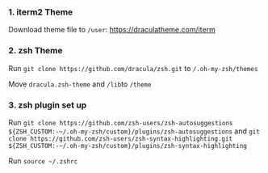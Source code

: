 ### 1. iterm2 Theme
Download theme file to ```/user```: https://draculatheme.com/iterm


### 2. zsh Theme
Run ```git clone https://github.com/dracula/zsh.git``` to ```/.oh-my-zsh/themes```

Move ```dracula.zsh-theme``` and ```/lib```to ```/theme``` 

### 3. zsh plugin set up
Run ```git clone https://github.com/zsh-users/zsh-autosuggestions ${ZSH_CUSTOM:-~/.oh-my-zsh/custom}/plugins/zsh-autosuggestions``` and ```git clone https://github.com/zsh-users/zsh-syntax-highlighting.git ${ZSH_CUSTOM:-~/.oh-my-zsh/custom}/plugins/zsh-syntax-highlighting``` 

Run ```source ~/.zshrc``` 


